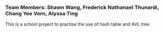 ### Team Members: Shawn Wang, Frederick Nathanael Thunardi, Chang Yee Vern, Alyssa Ting 
This is a school project to practise the use of hash table and AVL tree.
